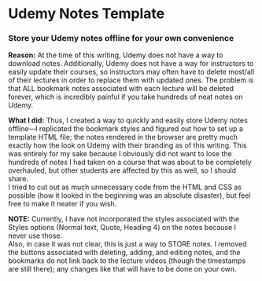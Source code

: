 # Udemy Notes Template

### Store your Udemy notes offline for your own convenience

**Reason:** At the time of this writing, Udemy does not have a way to download notes. Additionally, Udemy does not have a way for instructors to easily update their courses, so instructors may often have to delete most/all of their lectures in order to replace them with updated ones. The problem is that ALL bookmark notes associated with each lecture will be deleted forever, which is incredibly painful if you take hundreds of neat notes on Udemy.

**What I did:** Thus, I created a way to quickly and easily store Udemy notes offline—I replicated the bookmark styles and figured out how to set up a template HTML file; the notes rendered in the browser are pretty much exactly how the look on Udemy with their branding as of this writing. This was entirely for my sake because I obviously did not want to lose the hundreds of notes I had taken on a course that was about to be completely overhauled, but other students are affected by this as well, so I should share.\
I tried to cut out as much unnecessary code from the HTML and CSS as possible (how it looked in the beginning was an absolute disaster), but feel free to make it neater if you wish.

**NOTE:** Currently, I have not incorporated the styles associated with the Styles options (Normal text, Quote, Heading 4) on the notes because I never use those.\
Also, in case it was not clear, this is just a way to STORE notes. I removed the buttons associated with deleting, adding, and editing notes, and the bookmarks do not link back to the lecture videos (though the timestamps are still there); any changes like that will have to be done on your own.
